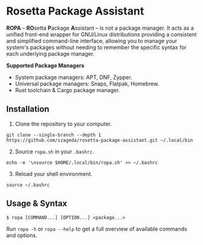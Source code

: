 # Rosetta Package Assistant

**ROPA** – **RO**setta **P**ackage **A**ssistant – is not a package manager. It acts as a unified front-end wrapper for GNU/Linux distributions providing a consistent and simplified command-line interface, allowing you to manage your system's packages without needing to remember the specific syntax for each underlying package manager.

**Supported Package Managers**

- System package managers: APT, DNF, Zypper.
- Universal package managers: Snaps, Flatpak, Homebrew.
- Rust toolchain & Cargo package manager.

## Installation

1. Clone the repository to your computer.

```shell
git clone --single-branch --depth 1 https://github.com/szageda/rosetta-package-assistant.git ~/.local/bin
```

2. Source `ropa.sh` in your `.bashrc`.

```shell
echo -e '\nsource $HOME/.local/bin/ropa.sh' >> ~/.bashrc
```

3. Reload your shell environment.

```shell
source ~/.bashrc
```

## Usage & Syntax

```shell
$ ropa [COMMAND...] [OPTION...] <package...>
```

Run `ropa -h` or `ropa --help` to get a full overview of available commands and options.
